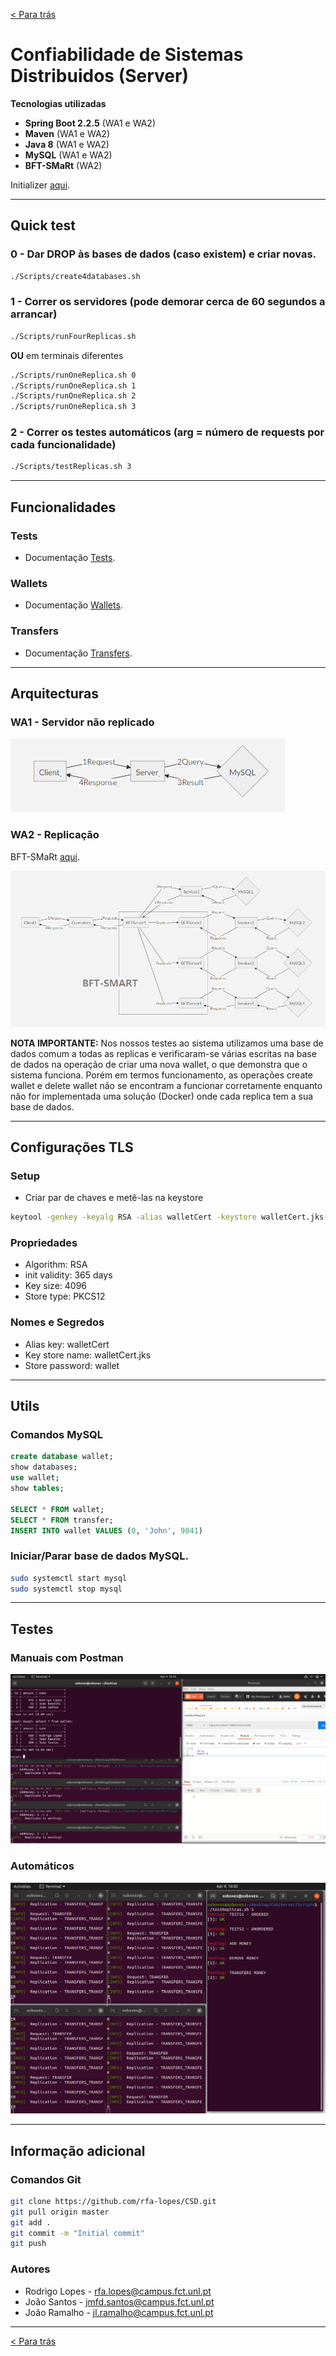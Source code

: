 [< Para trás](../README.md)
# Confiabilidade de Sistemas Distribuidos (Server)

**Tecnologias utilizadas**

* **Spring Boot 2.2.5** (WA1 e WA2)
* **Maven** (WA1 e WA2)
* **Java 8** (WA1 e WA2)
* **MySQL** (WA1 e WA2)
* **BFT-SMaRt** (WA2)

Initializer [aqui](https://start.spring.io/).

---

## Quick test
### 0 - Dar DROP às bases de dados (caso existem) e criar novas.
```bash
./Scripts/create4databases.sh
```

### 1 - Correr os servidores (pode demorar cerca de 60 segundos a arrancar)

```bash
./Scripts/runFourReplicas.sh
```

**OU** em terminais diferentes

```bash
./Scripts/runOneReplica.sh 0
./Scripts/runOneReplica.sh 1
./Scripts/runOneReplica.sh 2
./Scripts/runOneReplica.sh 3
```
### 2 - Correr os testes automáticos (arg = número de requests por cada funcionalidade)

```bash
./Scripts/testReplicas.sh 3
```

---

## Funcionalidades
### Tests
* Documentação [Tests](Documentation/TESTS.md).
### Wallets
* Documentação [Wallets](Documentation/WALLETS.md).
### Transfers
* Documentação [Transfers](Documentation/TRANSFERS.md).

---

## Arquitecturas

### WA1 - Servidor não replicado

![Servidor não replicado](Documentation/Images/WA1.png)

### WA2 - Replicação
BFT-SMaRt [aqui](https://github.com/bft-smart/library/wiki/Getting-Started-with-BFT-SMaRt).

![Replicação com BFT-SMaRt](Documentation/Images/WA2.png)

**NOTA IMPORTANTE:**
 Nos nossos testes ao sistema utilizamos uma base de dados comum a todas as replicas e verificaram-se várias escritas na base de dados na operação de criar uma nova wallet, o que demonstra que o sistema funciona.
 Porém em termos funcionamento, as operações create wallet e delete wallet não se encontram a funcionar corretamente enquanto não for implementada uma solução (Docker) onde cada replica tem a sua base de dados.

---

## Configurações TLS

### Setup
* Criar par de chaves e metê-las na keystore
```bash
keytool -genkey -keyalg RSA -alias walletCert -keystore walletCert.jks -storepass wallet -validity 365 -keysize 4096 -storetype pkcs12
```

### Propriedades
* Algorithm: RSA
* init validity: 365 days
* Key size: 4096
* Store type: PKCS12

### Nomes e Segredos
* Alias key: walletCert
* Key store name: walletCert.jks
* Store password: wallet

---

## Utils
### Comandos MySQL
```SQL
create database wallet;
show databases;
use wallet;
show tables;

SELECT * FROM wallet;
SELECT * FROM transfer;
INSERT INTO wallet VALUES (0, 'John', 9041)
```
### Iniciar/Parar base de dados MySQL.
```bash
sudo systemctl start mysql
sudo systemctl stop mysql
```
---
## Testes

### Manuais com Postman
![Teste com replicação - Adicionar dinheiro a uma wallet](Documentation/Images/WA2_Working.png)

### Automáticos
![Testes Automáticos com replicação](Documentation/Images/WA2_AutomaticTests.png)

---

## Informação adicional

### Comandos Git
```bash
git clone https://github.com/rfa-lopes/CSD.git
git pull origin master
git add .
git commit -m "Initial commit"
git push
```

### Autores
* Rodrigo Lopes - rfa.lopes@campus.fct.unl.pt
* João Santos - jmfd.santos@campus.fct.unl.pt
* João Ramalho - jl.ramalho@campus.fct.unl.pt

---

[< Para trás](../README.md)
